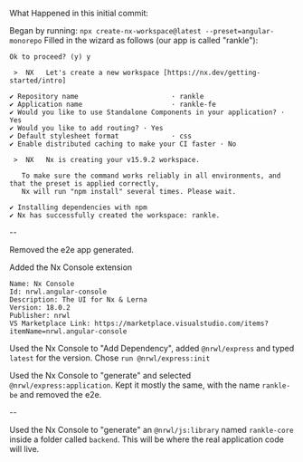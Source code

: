 What Happened in this initial commit:

Began by running: `npx create-nx-workspace@latest --preset=angular-monorepo`
Filled in the wizard as follows (our app is called "rankle"):

```
Ok to proceed? (y) y

 >  NX   Let's create a new workspace [https://nx.dev/getting-started/intro]

✔ Repository name                       · rankle
✔ Application name                      · rankle-fe
✔ Would you like to use Standalone Components in your application? · Yes
✔ Would you like to add routing? · Yes
✔ Default stylesheet format             · css
✔ Enable distributed caching to make your CI faster · No

 >  NX   Nx is creating your v15.9.2 workspace.

   To make sure the command works reliably in all environments, and that the preset is applied correctly,
   Nx will run "npm install" several times. Please wait.

✔ Installing dependencies with npm
✔ Nx has successfully created the workspace: rankle.
```

--

Removed the e2e app generated.

Added the Nx Console extension

```
Name: Nx Console
Id: nrwl.angular-console
Description: The UI for Nx & Lerna
Version: 18.0.2
Publisher: nrwl
VS Marketplace Link: https://marketplace.visualstudio.com/items?itemName=nrwl.angular-console
```

Used the Nx Console to "Add Dependency", added `@nrwl/express` and typed `latest` for the version. Chose `run @nrwl/express:init`

Used the Nx Console to "generate" and selected `@nrwl/express:application`. Kept it mostly the same, with the name `rankle-be` and removed the e2e.

--

Used the Nx Console to "generate" an `@nrwl/js:library` named `rankle-core` inside a folder called `backend`. This will be where the real application code will live.
